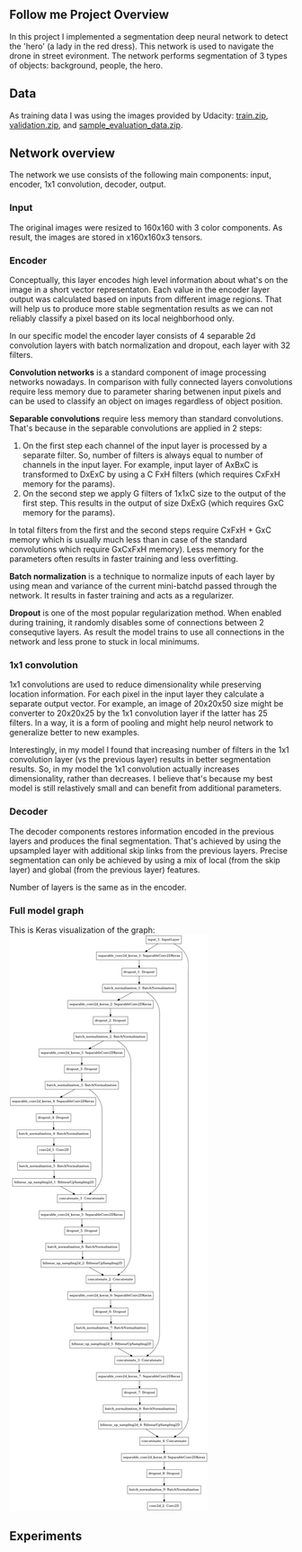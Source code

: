## Follow me Project Overview ##

In this project I implemented a segmentation deep neural network to detect the 'hero' (a lady in the red dress). This network is used to navigate the drone in street evironment. The network performs segmentation of 3 types of objects: background, people, the hero. 

## Data

As training data I was using the images provided by Udacity: [train.zip](https://s3-us-west-1.amazonaws.com/udacity-robotics/Deep+Learning+Data/Lab/train.zip),  [validation.zip](https://s3-us-west-1.amazonaws.com/udacity-robotics/Deep+Learning+Data/Lab/validation.zip), and [sample_evaluation_data.zip](https://s3-us-west-1.amazonaws.com/udacity-robotics/Deep+Learning+Data/Project/sample_evaluation_data.zip).


## Network overview

The network we use consists of the following main components: input, encoder, 1x1 convolution, decoder, output.

### Input

The original images were resized to 160x160 with 3 color components. As result, the images are stored in <Batch size>x160x160x3 tensors.
  
### Encoder

Conceptually, this layer encodes high level information about what's on the image in a short vector representaton. Each value in the encoder layer output was calculated based on inputs from different image regions. That will help us to produce more stable segmentation results as we can not reliably classify a pixel based on its local neighborhood only. 

In our specific model the encoder layer consists of 4 separable 2d convolution layers with batch normalization and dropout, each layer with 32 filters.

**Convolution networks** is a standard component of image processing networks nowadays. In comparison with fully connected  layers convolutions require less memory due to parameter sharing betwenen input pixels and can be used to classify an object on images regardless of object position. 

**Separable convolutions** require less memory than standard convolutions. That's because in the separable convolutions are applied in 2 steps:
1. On the first step each channel of the input layer is processed by a separate filter. So, number of filters is always equal to number of channels in the input layer. For example, input layer of AxBxC is transformed to DxExC by using a C FxH filters (which requires CxFxH memory for the params). 
2. On the second step we apply G filters of 1x1xC size to the output of the first step. This results in the output of size DxExG (which requires GxC memory for the params). 

In total filters from the first and the second steps require CxFxH + GxC memory which is usually much less than in case of the standard convolutions which require GxCxFxH memory). Less memory for the parameters often results in faster training and less overfitting.

**Batch normalization** is a technique to normalize inputs of each layer by using mean and variance of the current mini-batchd passed through the network. It results in faster training and acts as a regularizer.

**Dropout** is one of the most popular regularization method. When enabled during training, it randomly disables some of connections between 2 consequtive layers. As result the model trains to use all connections in the network and less prone to stuck in local minimums. 

### 1x1 convolution

1x1 convolutions are used to reduce dimensionality while preserving location information. For each pixel in the input layer they calculate a separate output vector. For example, an image of 20x20x50 size might be converter to 20x20x25 by the 1x1 convolution layer if the latter has 25 filters. In a way, it is a form of pooling and might help neurol network to generalize better to new examples.

Interestingly, in my model I found that increasing number of filters in the 1x1 convolution layer (vs the previous layer) results in better segmentation results. So, in my model the 1x1 convolution actually increases dimensionality, rather than decreases. I believe that's because my best model is still relastively small and can benefit from additional parameters.

### Decoder

The decoder components restores information encoded in the previous layers and produces the final segmentation. That's achieved by using the upsampled layer with additional skip links from the previous layers. Precise segmentation can only be achieved by using a mix of local (from the skip layer) and global (from the previous layer) features. 

Number of layers is the same as in the encoder.

### Full model graph

This is Keras visualization of the graph:
![Keras model visualization](https://github.com/SeninAndrew/RoboND-DeepLearning-Project/blob/master/model.png)


## Experiments

